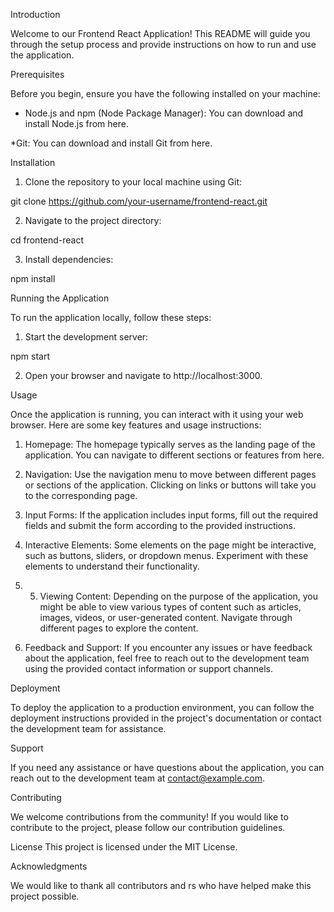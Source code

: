 Introduction

Welcome to our Frontend React Application! This README will guide you through the setup process and provide instructions on how to run and use the application.

Prerequisites

Before you begin, ensure you have the following installed on your machine:

* Node.js and npm (Node Package Manager): You can download and install Node.js from here.

*Git: You can download and install Git from here.

Installation

1. Clone the repository to your local machine using Git:

git clone https://github.com/your-username/frontend-react.git

2. Navigate to the project directory:

cd frontend-react

3. Install dependencies:

npm install

Running the Application

To run the application locally, follow these steps:

1. Start the development server:

npm start

2. Open your browser and navigate to http://localhost:3000.
   
 Usage

Once the application is running, you can interact with it using your web browser. Here are some key features and usage instructions:

1. Homepage: The homepage typically serves as the landing page of the application. You can navigate to different sections or features from here.

2. Navigation: Use the navigation menu to move between different pages or sections of the application. Clicking on links or buttons will take you to the corresponding page.

3. Input Forms: If the application includes input forms, fill out the required fields and submit the form according to the provided instructions.

4. Interactive Elements: Some elements on the page might be interactive, such as buttons, sliders, or dropdown menus. Experiment with these elements to understand their functionality.
5.  5. Viewing Content: Depending on the purpose of the application, you might be able to view various types of content such as articles, images, videos, or user-generated content. Navigate through different pages to explore the content.

6. Feedback and Support: If you encounter any issues or have feedback about the application, feel free to reach out to the development team using the provided contact information or support channels.

 Deployment

To deploy the application to a production environment, you can follow the deployment instructions provided in the project's documentation or contact the development team for assistance.

Support

If you need any assistance or have questions about the application, you can reach out to the development team at contact@example.com.

Contributing

We welcome contributions from the community! If you would like to contribute to the project, please follow our contribution guidelines.

License
This project is licensed under the MIT License.

Acknowledgments

We would like to thank all contributors and rs who have helped make this project possible.
